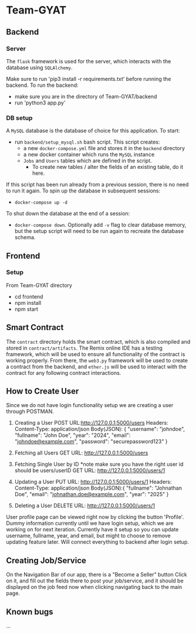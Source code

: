 # Team-GYAT

## Backend 
### Server
The `flask` framework is used for the server, which interacts with the database using `SQLAlchemy`.

Make sure to run 'pip3 install -r requirements.txt' before running the backend.
To run the backend:
- make sure you are in the directory of Team-GYAT/backend
- run 'python3 app.py'

### DB setup
A `MySQL` database is the database of choice for this application. To start:
- run `backend/setup_mysql.sh` bash script. This script creates:
  - a new `docker-compose.yml` file and stores it in the `backend` directory
  - a new docker container which runs the `MySQL` instance
  - `Jobs` and `Users` tables which are defined in the script.
    - To create new tables / alter the fields of an existing table, do it here. 

If this script has been run already from a previous session, there is no need to run it again. To spin up the database in subsequent sessions:
- `docker-compose up -d`

To shut down the database at the end of a session:
- `docker-compose down`. Optionally add `-v` flag to clear database memory, but the setup script will need to be run again to recreate the database schema.

## Frontend
### Setup
From Team-GYAT directory
  - cd frontend
  - npm install
  - npm start

## Smart Contract
The `contract` directory holds the smart contract, which is also compiled and stored in `contract/artifacts`. The Remix online IDE has a testing framework, which will be used to ensure all functionality of the contract is working properly. From there, the `web3.py` framework will be used to create a contract from the backend, and `ether.js` will be used to interact with the contract for any following contract interactions.  

## How to Create User
Since we do not have login functionality setup we are creating a user through POSTMAN. 
1. Creating a User
POST URL:http://127.0.0.1:5000/users
Headers: Content-Type: application/json
Body(JSON): {
    "username": "johndoe",
    "fullname": "John Doe",
    "year": "2024",
    "email": "johndoe@example.com",
    "password": "securepassword123"
}
2. Fetching all Users
GET URL: http://127.0.0.1:5000/users

3. Fetching Single User by ID
*note make sure you have the right user id should be users/userID
GET URL: http://127.0.0.1:5000/users/1
  
4. Updating a User
PUT URL: http://127.0.0.1:5000/users/1
Headers: Content-Type: application/json
Body(JSON):{
    "fullname": "Johnathan Doe",
    "email": "johnathan.doe@example.com",
    "year": "2025"
}

5. Deleting a User
DELETE URL: http://127.0.0.1:5000/users/1

User profile page can be viewed right now by clicking the button 'Profile'. Dummy
information currently until we have login setup, which we are working on for
next iteration. Currently have it setup so you can update username, fullname,
year, and email, but might to choose to remove updating feature later. Will
connect everything to backend after login setup.

## Creating Job/Service
On the Navigation Bar of our app, there is a "Become a Seller" button
Click on it, and fill out the fields there to post your job/service, and it 
should be displayed on the job feed now when clicking navigating back
to the main page.

## Known bugs
...
